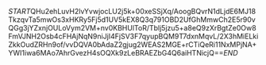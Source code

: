 $START$QHu2ehLuvH2lvYvwjocLU2j5k+00xeSSjXq/AoogBQvrN1dLjdE6MJ18TkzqvTa5mwOs3xHKRy5Fj5d1UV5kEX8Q3q791OBD2UfGhMmwCh2E5r90vQGg3jYZxnjOULoVym2VM+nv0KBHUlToR/Tblj5jzu5+a8eQ9zXrBgtZe0Ow8FmVJNH2Osb4cFHAjNqN9niJjI4FjSV3F7qyupBQM9T7dxnMqvL/2X3hMiELkiZkkOudZRHn9of/vvDQVA0bAdaZ2gjug2WEAS2MGE+rCTiQeRi11NxMPjNA+YWI1iwa6MAo7AhrGvezH4sOQXk9zLeBRAEZbG4Q6aiHTNicjQ==$END$
